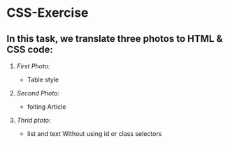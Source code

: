 # CSS-Exercise

## In this task, we translate three photos to HTML & CSS code:

1. *First Photo:*

   - Table style
     
1. *Second Photo:*

   - folting Article

1. *Thrid ptoto:*
   -  list and text  Without using id or class selectors
